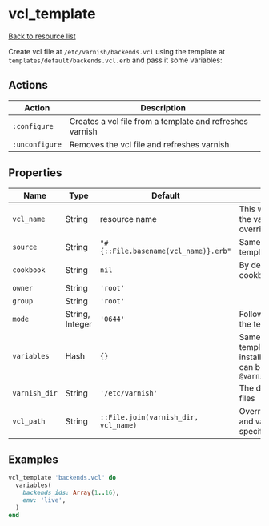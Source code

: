 # vcl_template

[Back to resource list](../README.md#resources)

Create vcl file at `/etc/varnish/backends.vcl` using the template at `templates/default/backends.vcl.erb` and pass it some variables:

## Actions

| Action         | Description                                              |
| -------------- | -------------------------------------------------------- |
| `:configure`   | Creates a vcl file from a template and refreshes varnish |
| `:unconfigure` | Removes the vcl file and refreshes varnish               |

## Properties

| Name          | Type            | Default                              | Description                                                                                                                                      |
| ------------- | --------------- | ------------------------------------ | ------------------------------------------------------------------------------------------------------------------------------------------------ |
| `vcl_name`    | String          | resource name                        | This will be the file name in the varnish vcl directory if not overridden by `vcl_path`                                                          |
| `source`      | String          | `"#{::File.basename(vcl_name)}.erb"` | Same behavior as the template resource                                                                                                           |
| `cookbook`    | String          | `nil`                                | By default it uses the cookbook the resource is in                                                                                               |
| `owner`       | String          | `'root'`                             |                                                                                                                                                  |
| `group`       | String          | `'root'`                             |                                                                                                                                                  |
| `mode`        | String, Integer | `'0644'`                             | Follows the same behavior as the template resource                                                                                               |
| `variables`   | Hash            | `{}`                                 | Same behavior as the template resource but if the installed varnish major version can be found it is merged in at `@varnish[:installed_version]` |
| `varnish_dir` | String          | `'/etc/varnish'`                     | The directory to use for vcl files                                                                                                               |
| `vcl_path`    | String          | `::File.join(varnish_dir, vcl_name)` | Overrides both the `vcl_name` and `varnish_dir` if this is specified                                                                             |

## Examples

```ruby
vcl_template 'backends.vcl' do
  variables(
    backends_ids: Array(1..16),
    env: 'live',
  )
end
```

